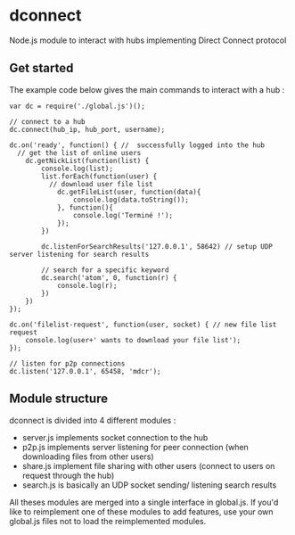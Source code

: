 # dconnect
Node.js module to interact with hubs implementing Direct Connect protocol

## Get started
The example code below gives the main commands to interact with a hub :
```
var dc = require('./global.js')();

// connect to a hub
dc.connect(hub_ip, hub_port, username);

dc.on('ready', function() { //  successfully logged into the hub
  // get the list of online users
	dc.getNickList(function(list) {
		console.log(list);
		list.forEach(function(user) {
		  // download user file list
			dc.getFileList(user, function(data){
				console.log(data.toString());
			}, function(){
				console.log('Terminé !');
			});
		})

		dc.listenForSearchResults('127.0.0.1', 58642) // setup UDP server listening for search results

		// search for a specific keyword
		dc.search('atom', 0, function(r) {
			console.log(r);
		})
	})
});

dc.on('filelist-request', function(user, socket) { // new file list request
	console.log(user+' wants to download your file list');
});

// listen for p2p connections
dc.listen('127.0.0.1', 65458, 'mdcr');
```

## Module structure
dconnect is divided into 4 different modules :
- server.js implements socket connection to the hub
- p2p.js implements server listening for peer connection (when downloading files from other users)
- share.js implement file sharing with other users (connect to users on request through the hub)
- search.js is basically an UDP socket sending/ listening search results

All theses modules are merged into a single interface in global.js. If you'd like to reimplement one of these modules to add features, use your own global.js files not to load the reimplemented modules.
